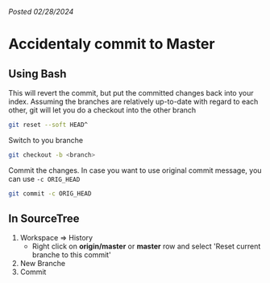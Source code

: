 *Posted 02/28/2024*

# Accidentaly commit to Master

## Using Bash
This will revert the commit, but put the committed changes back into your index. Assuming the branches are relatively up-to-date with regard to each other, git will let you do a checkout into the other branch

```bash
git reset --soft HEAD^
```

Switch to you branche

```bash
git checkout -b <branch>
```

Commit the changes. In case you want to use original commit message, you can use ```-c ORIG_HEAD```

```bash
git commit -c ORIG_HEAD
```

## In SourceTree
1. Workspace => History
    - Right click on **origin/master** or **master** row and select 'Reset current branche to this commit'
2. New Branche
3. Commit